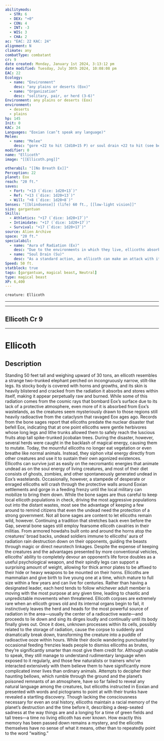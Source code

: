 ```yaml
---
abilitymods:
  - STR: 6
  - DEX: "+0"
  - CON: 4
  - INT: -3
  - WIS: 3
  - CHA: 2 
ac: "EAC: 22 KAC: 24" 
alignment: N
climate: any
combatType: combatant
cr: 9
date created: Monday, January 1st 2024, 3:13:12 pm
date modified: Tuesday, July 30th 2024, 10:08:08 pm
EAC: 22
Ecology:
  - name: "Environment"
    desc: "any plains or deserts (Eox)"
  - name: "Organization"
    desc: "solitary, pair, or herd (3-6)"
Environment: any plains or deserts (Eox)
environment:
  - deserts
  - plains
hp: 145
Init: 0
KAC: 24
Languages: "Eoxian (can’t speak any language)"
Melee:
  - name: "Melee"
    desc: "gore +22 to hit (2d10+15 P) or soul drain +22 to hit (see below)"
modifier: 0
name: "Ellicoth"
image: "[[Ellicoth.png]]"

otherabil: "[[No Breath Ex]]"
Perception: 22
planet: Eox
reach: "20 ft."
saves:
  - Fort: "+13 (`dice: 1d20+13`)"
  - Ref: "+13 (`dice: 1d20+13`)"
  - Will: "+8 (`dice: 1d20+8`)"
Senses: "[[blindsense]] (life) 60 ft., [[low-light vision]]"
size: gargantuan
Skills:
  - Athletics: "+17 (`dice: 1d20+17`)"
  - Intimidate: "+17 (`dice: 1d20+17`)"
  - Survival: "+17 (`dice: 1d20+17`)" 
source: Alien Archive
space: "20 ft."
specialabil:
  - name: "Aura of Radiation (Ex)"
    desc: "Due to the environments in which they live, ellicoths absorb extreme levels of radiation, and have evolved the ability to store and redirect this energy without being harmed by it. An ellicoth emanates medium radiation out to 15 feet and low radiation for an additional 15 feet."
  - name: "Soul Drain (Su)"
    desc: "As a standard action, an ellicoth can make an attack with its trunks against the KAC: of a single living or undead target within its reach. If struck, the target takes 3d6+9 bludgeoning damage and is staggered for 1 round; the target can attempt a DC 16 Fortitude save to halve the damage and negate the staggered condition. If the target takes Hit Point damage, the ellicoth regains a number of Hit Points equal to that amount, up to its maximum."
Speed: 50 ft. 
statblock: true
tags: [gargantuan, magical beast, Neutral]
type: magical beast
XP: 6,400 
---
```


```statblock
creature: Ellicoth
```

---
---

## Ellicoth Cr 9

---

# Ellicoth

## Description

Standing 50 feet tall and weighing upward of 30 tons, an ellicoth resembles a strange two-trunked elephant perched on incongruously narrow, stilt-like legs. Its stocky body is covered with horns and growths, and its skin is heavily blistered and cracked from the radiation it absorbs and stores within itself, making it appear perpetually raw and burned. While some of this radiation comes from the cosmic rays that bombard Eox’s surface due to its lack of a protective atmosphere, even more of it is absorbed from Eox’s wastelands, as the creatures seem mysteriously drawn to those regions still heavily radioactive from the cataclysm that ravaged Eox ages ago.
Records from the bone sages report that ellicoths predate the nuclear disaster that befell Eox, indicating that at one point ellicoths were gentle herbivores whose long legs and lithe trunks allowed them to safely reach the luscious fruits atop tall spike-trunked jicobalan trees. During the disaster, however, several herds were caught in the backlash of magical energy, causing them to mutate. Today, the mournful ellicoths no longer eat vegetation or even breathe like normal animals. Instead, they siphon vital energy directly from other creatures and use it to sustain their own agonized existences. Ellicoths can survive just as easily on the necromantic energies that animate undead as on the soul energy of living creatures, and most of their diet consists of ghosts, zombies, and other spontaneously generated undead in Eox’s wastelands. Occasionally, however, a stampede of desperate or enraged ellicoths will crash through the protective walls around Eoxian settlements and gorge in a feeding frenzy until the local military can mobilize to bring them down. While the bone sages are thus careful to keep local ellicoth populations in check, driving the most aggressive populations out into the distant wastes, most see the advantage of keeping a few around to remind citizens that even the undead need the protection of a strong government.
Not all bone sages are content to let ellicoths remain wild, however. Continuing a tradition that stretches back even before the Gap, several bone sages still employ fearsome ellicoth cavalries in their militias. From armored howdahs built onto and around the horns atop the creatures’ broad backs, undead soldiers immune to ellicoths’ aura of radiation rain destruction down on their opponents, guiding the beasts through magic or direct neurotech linkages. Despite the expense of keeping the creatures and the advantages presented by more conventional vehicles, ellicoths’ ability to completely devour an opponent’s life force doubles as a useful psychological weapon, and their spindly legs can support a surprising amount of weight, allowing for thick armor plates to be affixed to their hide or heavy weapons to be mounted on their horns.
Ellicoths are mammalian and give birth to live young one at a time, which mature to full size within a few years and can live for centuries. Rather than having a designated leader, each herd tends to follow whichever adult member is moving with the most purpose at any given time, leading to chaotic and unpredictable movements when threatened. Ellicoth corpses are extremely rare
when an ellicoth grows old and its internal organs begin to fail, it instinctively leaves the herd and heads for the most powerful source of radiation in the area—usually the center of a radioactive waste—and proceeds to lie down and sing its dirges loudly and continually until its body finally gives out. Once it does, unknown processes within its cells, possibly related to the storage of radiation, cause the corpse to suddenly and dramatically break down, transforming the creature into a puddle of radioactive ooze within hours.
While their docile wandering punctuated by occasional feeding frenzies leads people to dismiss ellicoths as brutes, they’re significantly smarter than most give them credit for. Although unable to speak, they still manage to understand rudimentary language when exposed to it regularly, and those few naturalists or trainers who’ve interacted extensively with them believe them to have significantly more complicated inner lives than ordinary animals. Attempts to decipher their haunting bellows, which rumble through the ground and the planet’s poisoned remnants of an atmosphere, have so far failed to reveal any natural language among the creatures, but ellicoths instructed in Eoxian and presented with words and pictograms to point at with their trunks have revealed a startling discovery. Though lacking the consciousness necessary for even an oral history, ellicoths maintain a racial memory of the planet’s destruction and the time before it, describing a deep-seated sadness at the way things are and a longing for a time of green fields and tall trees—a time no living ellicoth has ever known. How exactly this memory has been passed down remains a mystery, and the ellicoths themselves have no sense of what it means, other than to repeatedly point to the word “waiting.”
